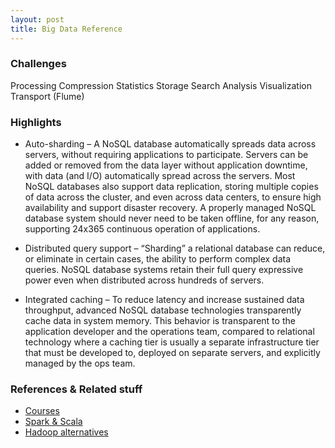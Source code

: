 ```yaml
---
layout: post
title: Big Data Reference
---
```


### Challenges

<span class="label label-primary">Processing</span>
<span class="label label-primary">Compression</span>
<span class="label label-primary">Statistics</span>
<span class="label label-primary">Storage</span>
<span class="label label-primary">Search</span>
<span class="label label-primary">Analysis</span>
<span class="label label-primary">Visualization</span>
<span class="label label-primary">Transport (Flume)</span>

### Highlights

* Auto-sharding – A NoSQL database automatically spreads data across servers, without requiring applications to participate. Servers can be added or removed from the data layer without application downtime, with data (and I/O) automatically spread across the servers. Most NoSQL databases also support data replication, storing multiple copies of data across the cluster, and even across data centers, to ensure high availability and support disaster recovery. A properly managed NoSQL database system should never need to be taken offline, for any reason, supporting 24x365 continuous operation of applications.

* Distributed query support – “Sharding” a relational database can reduce, or eliminate in certain cases, the ability to perform complex data queries. NoSQL database systems retain their full query expressive power even when distributed across hundreds of servers.

* Integrated caching – To reduce latency and increase sustained data throughput, advanced NoSQL database technologies transparently cache data in system memory. This behavior is transparent to the application developer and the operations team, compared to relational technology where a caching tier is usually a separate infrastructure tier that must be developed to, deployed on separate servers, and explicitly managed by the ops team.

### References & Related stuff

* [Courses](http://www.edureka.co/about-big-data-and-hadoop)
* [Spark & Scala](https://www.youtube.com/watch?v=Q76-fCqVjhU)
* [Hadoop alternatives](http://howtojboss.com/2013/09/04/ampd-for-hadoop-alternatives/)